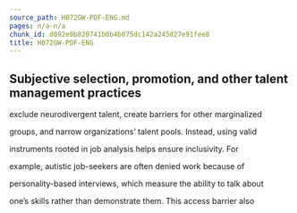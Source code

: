 ```yaml
---
source_path: H072GW-PDF-ENG.md
pages: n/a-n/a
chunk_id: d092e0b820741b0b4b075dc142a245d27e91fee8
title: H072GW-PDF-ENG
---
```

## Subjective selection, promotion, and other talent management practices

exclude neurodivergent talent, create barriers for other marginalized

groups, and narrow organizations’ talent pools. Instead, using valid

instruments rooted in job analysis helps ensure inclusivity. For

example, autistic job-seekers are often denied work because of

personality-based interviews, which measure the ability to talk about

one’s skills rather than demonstrate them. This access barrier also
